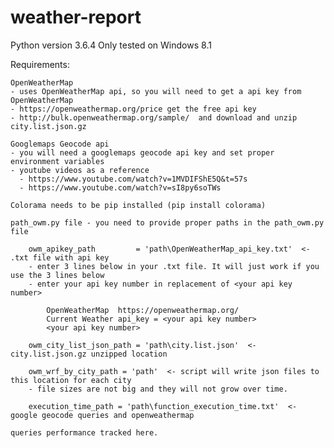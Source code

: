 # weather-report

Python version 3.6.4
Only tested on Windows 8.1

Requirements:

    OpenWeatherMap
    - uses OpenWeatherMap api, so you will need to get a api key from OpenWeatherMap
    - https://openweathermap.org/price get the free api key
    - http://bulk.openweathermap.org/sample/  and download and unzip city.list.json.gz

    Googlemaps Geocode api
    - you will need a googlemaps geocode api key and set proper environment variables
    - youtube videos as a reference
      - https://www.youtube.com/watch?v=1MVDIFShE5Q&t=57s
      - https://www.youtube.com/watch?v=sI8py6soTWs

    Colorama needs to be pip installed (pip install colorama)

    path_owm.py file - you need to provide proper paths in the path_owm.py file

        owm_apikey_path         = 'path\OpenWeatherMap_api_key.txt'  <- .txt file with api key
        - enter 3 lines below in your .txt file. It will just work if you use the 3 lines below
        - enter your api key number in replacement of <your api key number>

            OpenWeatherMap  https://openweathermap.org/
            Current Weather api_key = <your api key number>
            <your api key number>

        owm_city_list_json_path = 'path\city.list.json'  <- city.list.json.gz unzipped location

        owm_wrf_by_city_path = 'path'  <- script will write json files to this location for each city
        - file sizes are not big and they will not grow over time.

        execution_time_path = 'path\function_execution_time.txt'  <- google geocode queries and openweathermap 
                                                                     queries performance tracked here.
